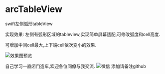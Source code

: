 # arcTableView
swift左侧弧形tableView

实现效果:
左侧有弧形区域的tableview,实现简单屏幕适配,可修改弧度和cell高度.

可增加中间cell最大,上下端cell依次变小的效果.

![效果图预览](https://github.com/WangLiquan/EWArcTableView/raw/master/images/demonstration.gif)

自己学习一直闭门造车,欢迎各位同僚与我交流.
![微信](https://github.com/WangLiquan/EWArcTableView/raw/master/images/wechat.jpg)
添加请备注github
